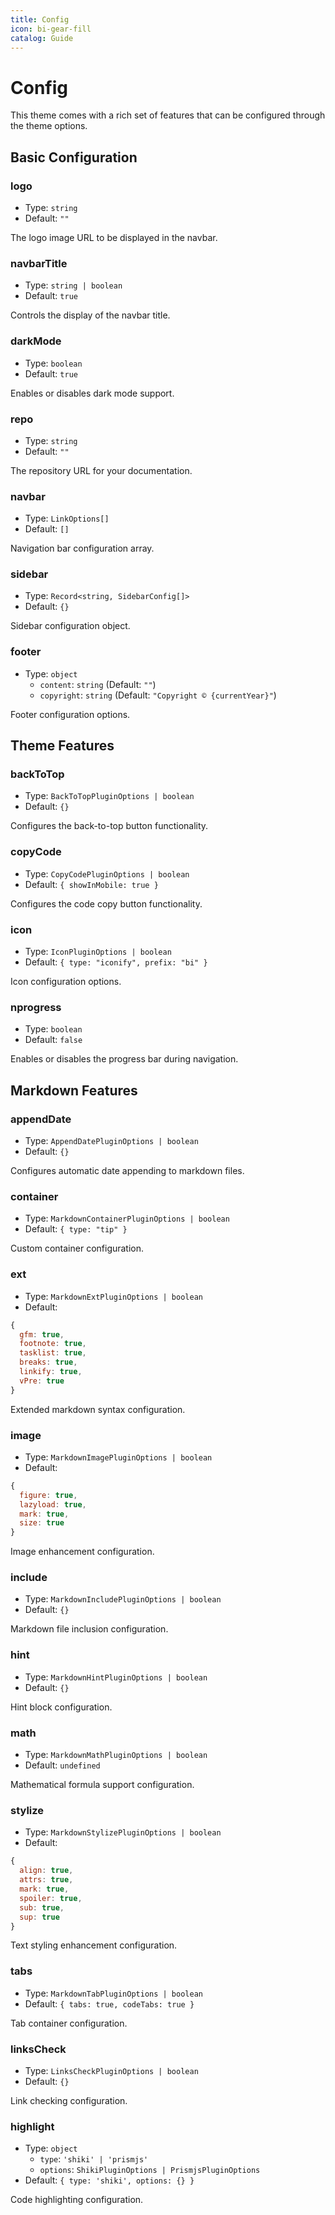 ```yaml
---
title: Config
icon: bi-gear-fill
catalog: Guide
---
```


# Config

This theme comes with a rich set of features that can be configured through the theme options.

## Basic Configuration

### logo

- Type: `string`
- Default: `""`

The logo image URL to be displayed in the navbar.

### navbarTitle

- Type: `string | boolean`
- Default: `true`

Controls the display of the navbar title.

### darkMode

- Type: `boolean`
- Default: `true`

Enables or disables dark mode support.

### repo

- Type: `string`
- Default: `""`

The repository URL for your documentation.

### navbar

- Type: `LinkOptions[]`
- Default: `[]`

Navigation bar configuration array.

### sidebar

- Type: `Record<string, SidebarConfig[]>`
- Default: `{}`

Sidebar configuration object.

### footer

- Type: `object`
  - `content`: `string` (Default: `""`)
  - `copyright`: `string` (Default: `"Copyright © {currentYear}"`)

Footer configuration options.

## Theme Features

### backToTop

- Type: `BackToTopPluginOptions | boolean`
- Default: `{}`

Configures the back-to-top button functionality.

### copyCode

- Type: `CopyCodePluginOptions | boolean`
- Default: `{ showInMobile: true }`

Configures the code copy button functionality.

### icon

- Type: `IconPluginOptions | boolean`
- Default: `{ type: "iconify", prefix: "bi" }`

Icon configuration options.

### nprogress

- Type: `boolean`
- Default: `false`

Enables or disables the progress bar during navigation.

## Markdown Features

### appendDate

- Type: `AppendDatePluginOptions | boolean`
- Default: `{}`

Configures automatic date appending to markdown files.

### container

- Type: `MarkdownContainerPluginOptions | boolean`
- Default: `{ type: "tip" }`

Custom container configuration.

### ext

- Type: `MarkdownExtPluginOptions | boolean`
- Default:

```js
{
  gfm: true,
  footnote: true,
  tasklist: true,
  breaks: true,
  linkify: true,
  vPre: true
}
```

Extended markdown syntax configuration.

### image

- Type: `MarkdownImagePluginOptions | boolean`
- Default:

```js
{
  figure: true,
  lazyload: true,
  mark: true,
  size: true
}
```

Image enhancement configuration.

### include

- Type: `MarkdownIncludePluginOptions | boolean`
- Default: `{}`

Markdown file inclusion configuration.

### hint

- Type: `MarkdownHintPluginOptions | boolean`
- Default: `{}`

Hint block configuration.

### math

- Type: `MarkdownMathPluginOptions | boolean`
- Default: `undefined`

Mathematical formula support configuration.

### stylize

- Type: `MarkdownStylizePluginOptions | boolean`
- Default:

```js
{
  align: true,
  attrs: true,
  mark: true,
  spoiler: true,
  sub: true,
  sup: true
}
```

Text styling enhancement configuration.

### tabs

- Type: `MarkdownTabPluginOptions | boolean`
- Default: `{ tabs: true, codeTabs: true }`

Tab container configuration.

### linksCheck

- Type: `LinksCheckPluginOptions | boolean`
- Default: `{}`

Link checking configuration.

### highlight

- Type: `object`
  - `type`: `'shiki' | 'prismjs'`
  - `options`: `ShikiPluginOptions | PrismjsPluginOptions`
- Default: `{ type: 'shiki', options: {} }`

Code highlighting configuration.
